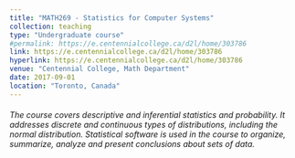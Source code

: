 ```yaml
---
title: "MATH269 - Statistics for Computer Systems"
collection: teaching
type: "Undergraduate course"
#permalink: https://e.centennialcollege.ca/d2l/home/303786
link: https://e.centennialcollege.ca/d2l/home/303786
hyperlink: https://e.centennialcollege.ca/d2l/home/303786
venue: "Centennial College, Math Department"
date: 2017-09-01
location: "Toronto, Canada"
---
```


###### The course covers descriptive and inferential statistics and probability. It addresses discrete and continuous types of distributions, including the normal distribution. Statistical software is used in the course to organize, summarize, analyze and present conclusions about sets of data.
